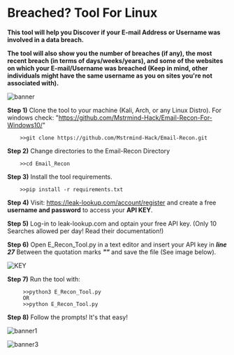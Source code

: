 # Breached? Tool For Linux

**This tool will help you Discover if your E-mail Address or Username was involved in a data breach.**

**The tool will also show you the number of breaches (if any), the most recent breach (in terms of days/weeks/years), and some of the websites on which your E-mail/Username was breached (Keep in mind, other individuals might have the same username as you on sites you're not associated with).**

![banner](https://user-images.githubusercontent.com/104036615/164873023-3e8d85e0-7c25-427f-9f6d-aa4c7db92eda.png)

**Step 1)** Clone the tool to your machine (Kali, Arch, or any Linux Distro). For windows check: "https://github.com/Mstrmind-Hack/Email-Recon-For-Windows10/"

        >>git clone https://github.com/Mstrmind-Hack/Email-Recon.git
       
**Step 2)** Change directories to the Email-Recon Directory

        >>cd Email_Recon

**Step 3)** Install the tool requirements.

        >>pip install -r requirements.txt
       
**Step 4)** Visit: https://leak-lookup.com/account/register and create a free **username and password** to access your **API KEY**.

**Step 5)** Log-in to leak-lookup.com and optain your free API key. (Only 10 Searches allowed per day! Read their documentation!)

**Step 6)** Open E_Recon_Tool.py in a text editor and insert your API key in _**line 27**_ Between the quotation marks _**""**_ and save the file (See image below).

![KEY](https://user-images.githubusercontent.com/104036615/164873305-eccb8663-bfab-49b4-ae9d-552def09e8a7.png)

**Step 7)** Run the tool with: 

         >>python3 E_Recon_Tool.py
         OR
         >>python E_Recon_Tool.py

**Step 8)** Follow the prompts! It's that easy!

![banner1](https://user-images.githubusercontent.com/104036615/164873074-65cd8b82-827a-47ce-907e-cf6495be83d7.png)

![banner3](https://user-images.githubusercontent.com/104036615/164873192-2e16ebff-c4d7-4e4f-92f8-7ab8a263fc3e.png)

